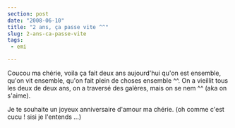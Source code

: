 ```yaml
---
section: post
date: "2008-06-10"
title: "2 ans, ça passe vite ^^"
slug: 2-ans-ca-passe-vite
tags:
 - emi

---
```


Coucou ma chérie, voila ça fait deux ans aujourd'hui qu'on est ensemble, qu'on vit ensemble, qu'on fait plein de choses ensemble ^^.
On a vieillit tous les deux de deux ans, on a traversé des galères, mais on se nem ^^ (aka on s'aime).

Je te souhaite un joyeux anniversaire d'amour ma chérie. (oh comme c'est cucu ! sisi je l'entends ...)
